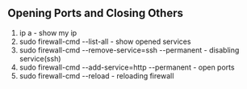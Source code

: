 ## Opening Ports and Closing Others
1. ip a - show my ip
2. sudo firewall-cmd --list-all - show opened services
3. sudo firewall-cmd --remove-service=ssh --permanent - disabling service(ssh)
4. sudo firewall-cmd --add-service=http --permanent - open ports
5. sudo firewall-cmd --reload - reloading firewall
